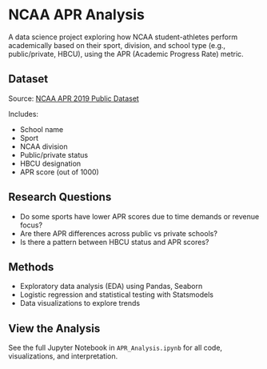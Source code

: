 # NCAA APR Analysis

A data science project exploring how NCAA student-athletes perform academically based on their sport, division, and school type (e.g., public/private, HBCU), using the APR (Academic Progress Rate) metric.

## Dataset

Source: [NCAA APR 2019 Public Dataset](https://ncaaorg.s3.amazonaws.com/research/academics/2020RES_APR2019PubDataShare.csv)

Includes:
- School name
- Sport
- NCAA division
- Public/private status
- HBCU designation
- APR score (out of 1000)

## Research Questions

- Do some sports have lower APR scores due to time demands or revenue focus?
- Are there APR differences across public vs private schools?
- Is there a pattern between HBCU status and APR scores?

## Methods

- Exploratory data analysis (EDA) using Pandas, Seaborn
- Logistic regression and statistical testing with Statsmodels
- Data visualizations to explore trends

## View the Analysis

See the full Jupyter Notebook in `APR_Analysis.ipynb` for all code, visualizations, and interpretation.
